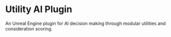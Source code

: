 # Utility AI Plugin
An Unreal Engine plugin for AI decision making through modular utilities and consideration scoring.
